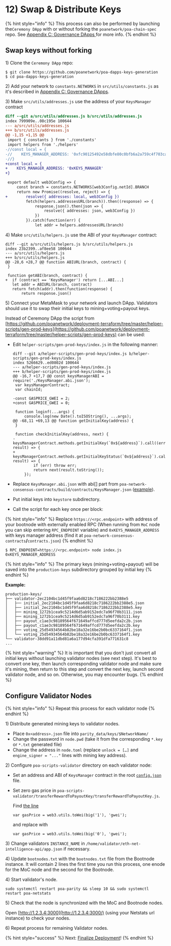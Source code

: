 # 12\) Swap & Distribute Keys

{% hint style="info" %}
This process can also be performed by launching the`Ceremony DApp` with or without forking the `poanetwork/poa-chain-spec` repo. See [Appendix C: Governance DApps ](appendix-c-governance-dapps.md)for more info.
{% endhint %}

## Swap keys without forking

1\) Clone the  `Ceremony DApp` repo:

```text
$ git clone https://github.com/poanetwork/poa-dapps-keys-generation
$ cd poa-dapps-keys-generation
```

2\) Add your network to `constants.NETWORKS` in `src/utils/constants.js` as it's described in [Appendix C: Governance DApps](appendix-c-governance-dapps.md).

3\) Make `src/utils/addresses.js` use the address of your `KeysManager` contract

```diff
diff --git a/src/utils/addresses.js b/src/utils/addresses.js
index 799909e..08c195e 100644
--- a/src/utils/addresses.js
+++ b/src/utils/addresses.js
@@ -1,15 +1,15 @@
 import { constants } from './constants'
 import helpers from './helpers'
-//const local = {
-//    KEYS_MANAGER_ADDRESS: '0xfc90125492e58dbfe80c0bfb6a2a759c4f703ca8'
-//}
+const local = {
+    KEYS_MANAGER_ADDRESS: '0xKEYS_MANAGER'
+}

 export default web3Config => {
     const branch = constants.NETWORKS[web3Config.netId].BRANCH
     return new Promise((resolve, reject) => {
+        resolve({ addresses: local, web3Config })
         fetch(helpers.addressesURL(branch)).then((response) => { 
             response.json().then(json => {
                 resolve({ addresses: json, web3Config })
             })
         }).catch(function(err) {
             let addr = helpers.addressesURL(branch)
```

4\) Make `src/utils/helpers.js` use the ABI of your `KeysManager` contract:

```text
diff --git a/src/utils/helpers.js b/src/utils/helpers.js
index 23b2399..af8ee58 100644
--- a/src/utils/helpers.js
+++ b/src/utils/helpers.js
@@ -28,6 +28,7 @@ function ABIURL(branch, contract) {
 }

 function getABI(branch, contract) {
+  if (contract == 'KeysManager') return [...ABI...]
   let addr = ABIURL(branch, contract)
   return fetch(addr).then(function(response) {
       return response.json()
```

5\) Connect your MetaMask to your network and launch DApp. Validators should use it to swap their initial keys to mining+voting+payout keys.

Instead of Ceremony DApp the script from [https://github.com/poanetwork/deployment-terraform/tree/master/helper-scripts/gen-prod-keys](https://github.com/poanetwork/deployment-terraform/tree/master/helper-scripts/gen-prod-keys) can be used:

* Edit `helper-scripts/gen-prod-keys/index.js` in the following manner:

  ```text
  diff --git a/helper-scripts/gen-prod-keys/index.js b/helper-scripts/gen-prod-keys/index.js
  index 5266629..ed0802d 100644
  --- a/helper-scripts/gen-prod-keys/index.js
  +++ b/helper-scripts/gen-prod-keys/index.js
  @@ -16,7 +17,7 @@ const keysManagerABI = require('./KeysManager.abi.json');
   var keysManagerContract;
   var chainId;

  -const GASPRICE_GWEI = 2;
  +const GASPRICE_GWEI = 0;

   function loginf(...args) {
       console.log(new Date().toISOString(), ...args);
  @@ -68,11 +69,13 @@ function getInitialKey(address) {
   }

   function checkInitialKey(address, next) {
  -    keysManagerContract.methods.getInitialKey(`0x${address}`).call((err, result) => {
  +    keysManagerContract.methods.getInitialKeyStatus(`0x${address}`).call((err, result) => {
           if (err) throw err;
           return next(result.toString());
       });
  ```

* Replace `KeysManager.abi.json` with abi\[\] part from `poa-network-consensus-contracts/build/contracts/KeysManager.json` \([example](https://github.com/poanetwork/deployment-terraform/blob/master/helper-scripts/gen-prod-keys/KeysManager.abi.json)\).
* Put initial keys into `keystore` subdirectory.
* Call the script for each key once per block:

{% hint style="info" %}
Replace `https://<rpc.endpoint>` with address of your bootnode with externally enabled RPC \(When running from `MoC` node you can skip entering `RPC_ENDPOINT` variable\) and `0xKEYS_MANAGER_ADDRESS` with keys manager address \(find it at `poa-network-consensus-contracts`**/**`contracts.json`\) 
{% endhint %}

```text
$ RPC_ENDPOINT=https://<rpc.endpoint> node index.js 0xKEYS_MANAGER_ADDRESS
```

{% hint style="info" %}
The primary keys \(mining+voting+payout\) will be saved into the `production-keys` subdirectory grouped by initial key
{% endhint %}

**Example:**

```text
production-keys/
├── validator-2ec2104bc1d45f9faa6d8218c7186222bb2388e5
│   ├── initial_2ec2104bc1d45f9faa6d8218c7186222bb2388e5.json
│   ├── initial_2ec2104bc1d45f9faa6d8218c7186222bb2388e5.key
│   ├── mining_1272b1cea9c5214d6d5ab9152edc7a96f70b3111.json
│   ├── mining_1272b1cea9c5214d6d5ab9152edc7a96f70b3111.key
│   ├── payout_c1ae3c98189564f671649affcd777d5eefda2c2b.json
│   ├── payout_c1ae3c98189564f671649affcd777d5eefda2c2b.key
│   ├── voting_25d54934564b82be18a32e16be2b0bc6337164f1.json
│   └── voting_25d54934564b82be18a32e16be2b0bc6337164f1.key
└── validator-38dd91a11dbd81a6a177d94cfa391dfa771631c8
...
```

{% hint style="warning" %}
It is important that you don't just convert all initial keys without launching validator nodes \(see next step\). It's best to convert one key, then launch corresponding validator node and make sure it's mining, then return to this step and convert the next key, launch second validator node, and so on. Otherwise, you may encounter bugs.
{% endhint %}

## Configure Validator Nodes

{% hint style="info" %}
Repeat this process for each validator node
{% endhint %}

1\) Distribute generated mining keys to validator nodes.

* Place `0x<address>.json` file into `parity_data/keys/$NetworkName/`
* Change the password in `node.pwd` \(take it from the corresponding `*.key` or `*.txt` generated file\)
* Change the address in `node.toml` \(replace `unlock = […]` and `engine_signer = "..."` lines with mining key address\).

2\) Configure `poa-scripts-validator` directory on each validator node:

* Set an address and ABI of `KeysManager` contract in the root [`config.json`](https://github.com/poanetwork/poa-scripts-validator/blob/88c38fbe41a74c1fbdadb6f3030eebb3d0991064/config.json#L9-L10) file.
* Set zero gas price in `poa-scripts-validator/transferRewardToPayoutKey/transferRewardToPayoutKey.js`.

  Find [the line](https://github.com/poanetwork/poa-scripts-validator/blob/88c38fbe41a74c1fbdadb6f3030eebb3d0991064/transferRewardToPayoutKey/transferRewardToPayoutKey.js#L92)

  ```text
  var gasPrice = web3.utils.toWei(big('1'), 'gwei');
  ```

  and replace with

  ```text
  var gasPrice = web3.utils.toWei(big('0'), 'gwei');
  ```

3\) Change validators `INSTANCE_NAME` in `/home/validator/eth-net-intelligence-api/app.json` if necessary. 

4\) Update `bootnodes.txt` with the `bootnodes.txt` file from the Bootnode instance. It will contain 2 lines the first time you run this process, one enode for the MoC node and the second for the Bootnode.

4\) Start validator's node.

```text
sudo systemctl restart poa-parity && sleep 10 && sudo systemctl restart poa-netstats
```

5\) Check that the node is synchronized with the MoC and Bootnode nodes.

Open [http://1.2.3.4:3000](http://1.2.3.4:3000/) \(using your Netstats url instance\) to check your nodes.

6\) Repeat process for remaining Validator nodes.

{% hint style="success" %}
Next: [Finalize Deployment](10-finalize-deployment.md)!
{% endhint %}

